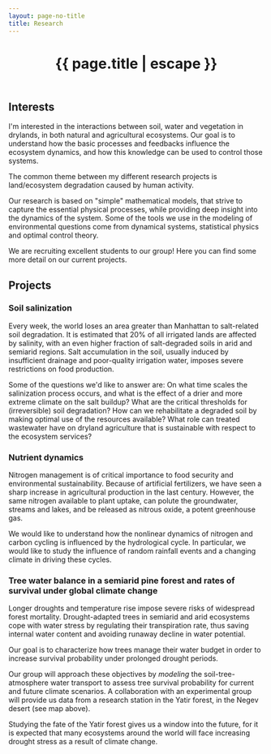 ```yaml
---
layout: page-no-title
title: Research
---
```


<header class="post-header">
    <h1 class="post-title" style="text-align:center"><i class="fas fa-search fa-fw fa-lg svv"></i>{{ page.title | escape }}</h1>
</header>

## <i class="fas fa-hiking fa-fw fa-lg svv"></i> Interests

I'm interested in the interactions between soil, water and vegetation in drylands, in both natural and agricultural ecosystems.
Our goal is to understand how the basic processes and feedbacks influence the ecosystem dynamics, and how this knowledge can be used to control those systems.

The common theme between my different research projects is land/ecosystem degradation caused by human activity.


Our research is based on "simple" mathematical models, that strive to capture the essential physical processes, while providing deep insight into the dynamics of the system.
Some of the tools we use in the modeling of environmental questions come from dynamical systems, statistical physics and optimal control theory.


We are recruiting excellent students to our group!
Here you can find some more detail on our current projects.

## <i class="fas fa-rocket fa-fw fa-lg svv"></i> Projects

### <i class="fas fa-exclamation-triangle fa-fw fa-lg svv"></i> Soil salinization

Every week, the world loses an area greater than Manhattan to salt-related soil degradation.
It is estimated that 20% of all irrigated lands are affected by salinity, with an even higher fraction of salt-degraded soils in arid and semiarid regions.
Salt accumulation in the soil, usually induced by insufficient drainage and poor-quality irrigation water, imposes severe restrictions on food production.


Some of the questions we'd like to answer are:
On what time scales the salinization process occurs, and what is the effect of a drier and more extreme climate on the salt buildup?
What are the critical thresholds for (irreversible) soil degradation?
How can we rehabilitate a degraded soil by making optimal use of the resources available?
What role can treated wastewater have on dryland agriculture that is sustainable with respect to the ecosystem services?
​

### <i class="fas fa-chart-line fa-fw fa-lg svv"></i> Nutrient dynamics

Nitrogen management is of critical importance to food security and environmental sustainability.
Because of artificial fertilizers, we have seen a sharp increase in agricultural production in the last century.
However, the same nitrogen available to plant uptake, can polute the groundwater, streams and lakes, and be released as nitrous oxide, a potent greenhouse gas.


We would like to understand how the nonlinear dynamics of nitrogen and carbon cycling is influenced by the hydrological cycle.
In particular, we would like to study the influence of random rainfall events and a changing climate in driving these cycles.

### <i class="fas fa-tree fa-fw fa-lg svv"></i> Tree water balance in a semiarid pine forest and rates of survival under global climate change

Longer droughts and temperature rise impose severe risks of widespread forest mortality.
Drought-adapted trees in semiarid and arid ecosystems cope with water stress by regulating their transpiration rate, thus saving internal water content and avoiding 
runaway decline in water potential.

Our goal is to characterize how trees manage their water budget in order to increase survival probability under prolonged drought periods.

Our group will approach these objectives by *modeling* the soil-tree-atmosphere water transport to assess tree survival probability for current and future climate scenarios.
A collaboration with an experimental group will provide us data from a research station in the Yatir forest, in the Negev desert (see map above).

Studying the fate of the Yatir forest gives us a window into the future, for it is expected that many ecosystems around the world will face increasing drought stress as a result of climate change.
